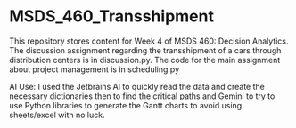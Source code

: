 # MSDS_460_Transshipment

This repository stores content for Week 4 of MSDS 460: Decision Analytics. The discussion assignment regarding the transshipment of a cars through distribution centers is in discussion.py. The code for the main assignment about project management is in scheduling.py



AI Use:
I used the Jetbrains AI to quickly read the data and create the necessary dictionaries then to find the critical paths and Gemini to try to use Python libraries to generate the Gantt charts to avoid using sheets/excel with no luck.
